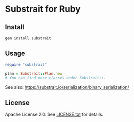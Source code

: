 # Substrait for Ruby

## Install

```bash
gem install substrait
```

## Usage

```ruby
require "substrait"

plan = Substrait::Plan.new
# You can find more classes under Substrait::.
```

See also: https://substrait.io/serialization/binary_serialization/

## License

Apache License 2.0. See [LICENSE.txt](LICENSE.txt) for details.
